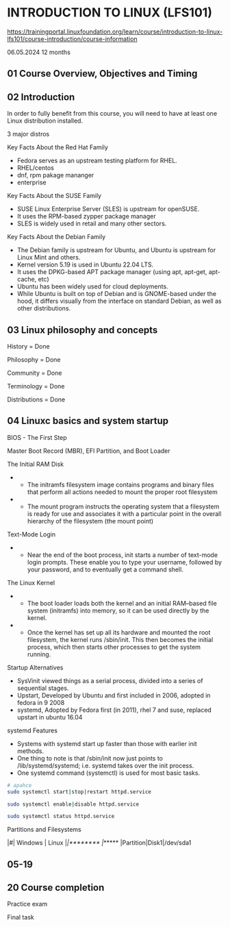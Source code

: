 # INTRODUCTION TO LINUX (LFS101)

https://trainingportal.linuxfoundation.org/learn/course/introduction-to-linux-lfs101/course-introduction/course-information

06.05.2024 12 months

## 01 Course Overview, Objectives and Timing

## 02 Introduction

In order to fully benefit from this course, you will need to have at least one Linux distribution installed.

3 major distros

Key Facts About the Red Hat Family

* Fedora serves as an upstream testing platform for RHEL.
* RHEL/centos
* dnf, rpm pakage mananger
* enterprise

Key Facts About the SUSE Family

* SUSE Linux Enterprise Server (SLES) is upstream for openSUSE.
* It uses the RPM-based zypper package manager
* SLES is widely used in retail and many other sectors.

Key Facts About the Debian Family

* The Debian family is upstream for Ubuntu, and Ubuntu is upstream for Linux Mint and others.
* Kernel version 5.19 is used in Ubuntu 22.04 LTS.
* It uses the DPKG-based APT package manager (using apt, apt-get, apt-cache, etc)
* Ubuntu has been widely used for cloud deployments.
* While Ubuntu is built on top of Debian and is GNOME-based under the hood, it differs visually from the interface on standard Debian, as well as other distributions.

## 03 Linux philosophy and concepts

History = Done

Philosophy =  Done

Community = Done

Terminology = Done

Distributions = Done 


## 04 Linuxc basics and system startup

BIOS - The First Step

Master Boot Record (MBR), EFI Partition, and Boot Loader

The Initial RAM Disk

* * The initramfs filesystem image contains programs and binary files that perform all actions needed to mount the proper root filesystem
* * The mount program instructs the operating system that a filesystem is ready for use and associates it with a particular point in the overall hierarchy of the filesystem (the mount point)

Text-Mode Login

* * Near the end of the boot process, init starts a number of text-mode login prompts. These enable you to type your username, followed by your password, and to eventually get a command shell. 

The Linux Kernel

* * The boot loader loads both the kernel and an initial RAM–based file system (initramfs) into memory, so it can be used directly by the kernel.
* * Once the kernel has set up all its hardware and mounted the root filesystem, the kernel runs /sbin/init. This then becomes the initial process, which then starts other processes to get the system running.

Startup Alternatives

* SysVinit viewed things as a serial process, divided into a series of sequential stages.
* Upstart, Developed by Ubuntu and first included in 2006, adopted in fedora in 9 2008
* systemd, Adopted by Fedora first (in 2011), rhel 7  and suse, replaced upstart in ubuntu 16.04

systemd Features

* Systems with systemd start up faster than those with earlier init methods.
* One thing to note is that /sbin/init now just points to /lib/systemd/systemd; i.e. systemd takes over the init process.
* One systemd command (systemctl) is used for most basic tasks. 

```bash
# apahce
sudo systemctl start|stop|restart httpd.service

sudo systemctl enable|disable httpd.service

sudo systemctl status httpd.service

```

Partitions and Filesystems

|#| Windows | Linux 
|*|******** |******
|Partition|Disk1|/dev/sda1


## 05-19

## 20 Course completion

Practice exam

Final task